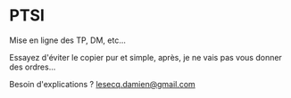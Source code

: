 # PTSI

Mise en ligne des TP, DM, etc...

Essayez d'éviter le copier pur et simple, après, je ne vais pas vous donner des ordres...

Besoin d'explications ? lesecq.damien@gmail.com
